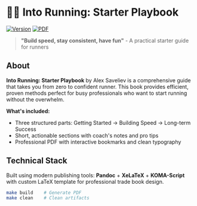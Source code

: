 # 🏃‍♂️ Into Running: Starter Playbook

[![Version](https://img.shields.io/badge/Version-1.0-orange.svg)]() [![PDF](https://img.shields.io/badge/Format-PDF-red.svg)](dist/Into-Running-v1.0.pdf)

> **"Build speed, stay consistent, have fun"** - A practical starter guide for runners

## About

**Into Running: Starter Playbook** by Alex Saveliev is a comprehensive guide that takes you from zero to confident runner. This book provides efficient, proven methods perfect for busy professionals who want to start running without the overwhelm.

**What's included:**
- Three structured parts: Getting Started → Building Speed → Long-term Success
- Short, actionable sections with coach's notes and pro tips
- Professional PDF with interactive bookmarks and clean typography

## Technical Stack

Built using modern publishing tools: **Pandoc** + **XeLaTeX** + **KOMA-Script** with custom LaTeX template for professional trade book design.

```bash
make build    # Generate PDF
make clean    # Clean artifacts
```

